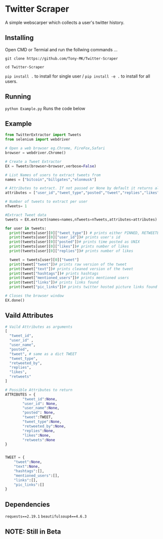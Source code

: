 # Twitter Scraper

A simple webscarper which collects a user's twitter history.

## Installing

Open CMD or Termial and run the follwing commands ...

`git clone https://github.com/Tony-MK/Twitter-Scraper`

`cd Twitter-Scraper`

`pip install .` to install for single user / `pip install -e .` to install for all users.

## Running

`python Example.py` Runs the code below 

## Example
```python
from TwitterExtractor import Tweets
from selenium import webdriver

# Open a web browser eg.Chrome, FireFox,Safari
browser = webdriver.Chrome()

# Create a Tweet Extractor 
EX = Tweets(browser=browser,verbose=False)

# List Names of users to extract tweets from 
names = ["bitcoin","billgates","elonmusk"]

# Attributes to extract. If not passed or None by default it returns all attributes 
attributes = ["user_id","tweet_type","posted","tweet","replies","likes"]

# Number of tweets to extract per user
nTweets= 1

#Extract Tweet data 
tweets = EX.extract(names=names,nTweets=nTweets,attributes=attributes)

for user in tweets:
  print(tweets[user][0]["tweet_type"]) # prints either PINNED, RETWEETED or NORMAL
  print(tweets[user][0]["user_id"])# prints user's id
  print(tweets[user][0]["posted"])# prints time posted as UNIX 
  print(tweets[user][0]["likes"])# prints number of likes
  print(tweets[user][0]["replies"])# prints number of likes

  tweet = tweets[user][0]["tweet"]
  print(tweet["tweet"])# prints raw version of the tweet
  print(tweet["text"])# prints cleaned version of the tweet
  print(tweet["hashtags"])# prints hashtags
  print(tweet["mentioned_users"])# prints mentioned users
  print(tweet["links"])# prints links found
  print(tweet["pic_links"])# prints twitter hosted picture links found

# Closes the browser window
EX.done()
```
## Vaild Attributes

```python
# Vaild Attributes as arguments
[ 
  "tweet_id",
  "user_id" ,
  "user_name",
  "posted",
  "tweet", # same as a dict TWEET
  "tweet_type",
  "retweeted_by",
  "replies",
  "likes",
  "retweets"
]

# Possible Attributes to return
ATTRIBUTES = {
        "tweet_id":None,
        "user_id": None,
        "user_name":None,
        "posted": None,
        "tweet":TWEET,
        "tweet_type":None,
        "retweeted_by":None,
        "replies":None,
        "likes":None,
        "retweets":None
}


TWEET = {
    "tweet":None,
    "text":None,
    "hashtags":[],
    "mentioned_users":[],
    "links":[],
    "pic_links":[]
}

```
## Dependencies

`requests==2.19.1`
`beautifulsoup4==4.6.3`

## NOTE: Still in Beta
